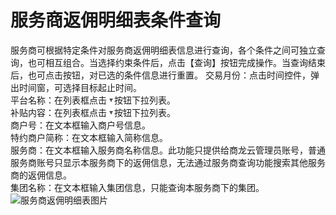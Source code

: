 # 服务商返佣明细表条件查询
服务商可根据特定条件对服务商返佣明细表信息进行查询，各个条件之间可独立查询，也可相互组合。当选择约束条件后，点击【查询】按钮完成操作。当查询结束后，也可点击按钮，对已选的条件信息进行重置。
交易月份：点击时间控件，弹出时间窗，可选择目标起止时间。  
平台名称：在列表框点击![服务商返佣明细表图片](picture\\form1\\图片33.png)按钮下拉列表。  
补贴内容：在列表框点击![服务商返佣明细表图片](picture\\form1\\图片33.png)按钮下拉列表。  
商户号：在文本框输入商户号信息。  
特约商户简称：在文本框输入简称信息。  
服务商：在文本框输入服务商名称信息。此功能只提供给商龙云管理员账号，普通服务商账号只显示本服务商下的返佣信息，无法通过服务商查询功能搜索其他服务商的返佣信息。  
集团名称：在文本框输入集团信息，只能查询本服务商下的集团。  
![服务商返佣明细表图片](picture\\form1\\图片34.png=500-)